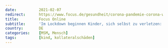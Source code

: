 ```yaml
---
date:          2021-02-07
redirect:      https://www.focus.de/gesundheit/corona-pandemie-corona-wie-der-lockdown-kinder-krank-macht_id_12949392.html
title:         Focus Online
subtitle:      'Im Lockdown beginnen Kinder, sich selbst zu verletzen: Es läuft etwas gewaltig schief'
country:       DE
categories:    [MSM, Mensch]
tags:          [kind, kollateralschäden]
---
```

